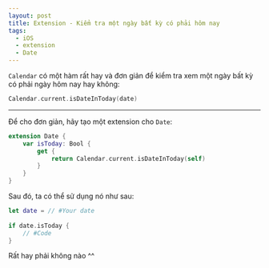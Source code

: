 ```yaml
---
layout: post
title: Extension - Kiểm tra một ngày bất kỳ có phải hôm nay
tags:
  - iOS
  - extension
  - Date
---
```


`Calendar` có một hàm rất hay và đơn giản để kiểm tra xem một ngày bất kỳ có phải ngày hôm nay hay không:

```swift
Calendar.current.isDateInToday(date)
```

---

Để cho đơn giản, hãy tạo một extension cho `Date`:

```swift
extension Date {
    var isToday: Bool {
        get {
            return Calendar.current.isDateInToday(self)
        }
    }
}

```

Sau đó, ta có thể sử dụng nó như sau:

```swift
let date = // #Your date
        
if date.isToday {
	// #Code
}
```

Rất hay phải không nào ^^